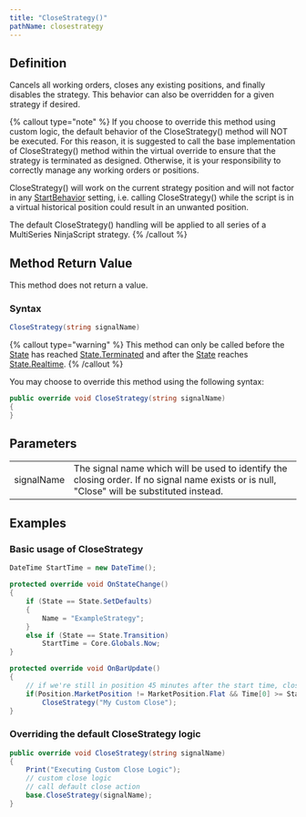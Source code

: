 ```yaml
---
title: "CloseStrategy()"
pathName: closestrategy
---
```


## Definition

Cancels all working orders, closes any existing positions, and finally disables the strategy. This behavior can also be overridden for a given strategy if desired.

{% callout type="note" %}
If you choose to override this method using custom logic, the default behavior of the CloseStrategy() method will NOT be executed. For this reason, it is suggested to call the base implementation of CloseStrategy() method within the virtual override to ensure that the strategy is terminated as designed. Otherwise, it is your responsibility to correctly manage any working orders or positions.

CloseStrategy() will work on the current strategy position and will not factor in any [StartBehavior](startbehavior.md) setting, i.e. calling CloseStrategy() while the script is in a virtual historical position could result in an unwanted position.

The default CloseStrategy() handling will be applied to all series of a MultiSeries NinjaScript strategy.
{% /callout %}

## Method Return Value

This method does not return a value.

### Syntax

```csharp
CloseStrategy(string signalName)
```

{% callout type="warning" %}
This method can only be called before the [State](state.md) has reached [State.Terminated](state.md) and after the [State](state.md) reaches [State.Realtime](state.md).
{% /callout %}

You may choose to override this method using the following syntax:

```csharp
public override void CloseStrategy(string signalName)
{
}
```

## Parameters

|  |  |
| --- | --- |
| signalName | The signal name which will be used to identify the closing order. If no signal name exists or is null, "Close" will be substituted instead. |

## Examples

### Basic usage of CloseStrategy

```csharp
DateTime StartTime = new DateTime();

protected override void OnStateChange()
{
    if (State == State.SetDefaults)
    {
        Name = "ExampleStrategy";
    }
    else if (State == State.Transition)
        StartTime = Core.Globals.Now;
}

protected override void OnBarUpdate()
{
    // if we're still in position 45 minutes after the start time, close strategy
    if(Position.MarketPosition != MarketPosition.Flat && Time[0] >= StartTime.AddMinutes(45))
        CloseStrategy("My Custom Close");
}
```

### Overriding the default CloseStrategy logic

```csharp
public override void CloseStrategy(string signalName)
{
    Print("Executing Custom Close Logic");
    // custom close logic
    // call default close action
    base.CloseStrategy(signalName);
}
```
